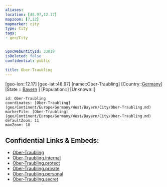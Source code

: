 ```yaml
---
aliases: 
location: [48.97,12.17]
mapzoom: [7,12] 
mapmarker: city 
type: City
tags:
- geo/City


SpocWebEntityId: 33019
isDeleted: false
confidential: public

title: Ober-Traubling
---
```

[geo-lon::12.17]
[geo-lat::48.97]
[name::Ober-Traubling]
[Country::[Germany](geo/Continent/Europe/Germany.md)]
[State :: [Bayern](geo/Continent/Europe/Germany/West/Bayern.md) ]
[Population::]
[Unknown::]


```leaflet
id: Ober-Traubling
coordinates: [Ober-Traubling](geo/Continent/Europe/Germany/West/Bayern/City/Ober-Traubling.md)
markerFile: [Ober-Traubling](geo/Continent/Europe/Germany/West/Bayern/City/Ober-Traubling.md)
defaultZoom: 11 
maxZoom: 18
```


## Confidential Links & Embeds: 
- [Ober-Traubling](../../../../../../../../_public/geo/Continent/Europe/Germany/West/Bayern/City/Ober-Traubling.md) 
- [Ober-Traubling.internal](../../../../../../../../_internal/geo/Continent/Europe/Germany/West/Bayern/City/Ober-Traubling.internal.md) 
- [Ober-Traubling.protect](../../../../../../../../_protect/geo/Continent/Europe/Germany/West/Bayern/City/Ober-Traubling.protect.md) 
- [Ober-Traubling.private](../../../../../../../../_private/geo/Continent/Europe/Germany/West/Bayern/City/Ober-Traubling.private.md) 
- [Ober-Traubling.personal](../../../../../../../../_personal/geo/Continent/Europe/Germany/West/Bayern/City/Ober-Traubling.personal.md) 
- [Ober-Traubling.secret](../../../../../../../../_secret/geo/Continent/Europe/Germany/West/Bayern/City/Ober-Traubling.secret.md) 
